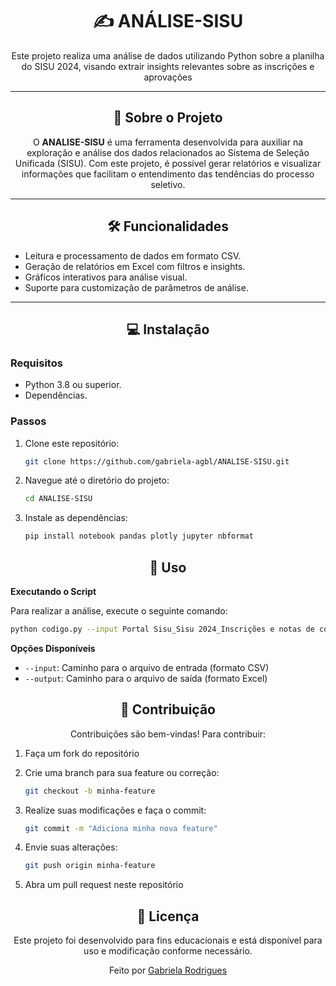 <div align="center">
<h1>✍ ANÁLISE-SISU</h1>
Este projeto realiza uma análise de dados utilizando Python sobre a planilha do SISU 2024, visando extrair insights relevantes sobre as inscrições e aprovações
</div>

---

<div align="center">
<h2>🚀 Sobre o Projeto</h2>

O **ANALISE-SISU** é uma ferramenta desenvolvida para auxiliar na exploração e análise dos dados relacionados ao Sistema de Seleção Unificada (SISU). Com este projeto, é possível gerar relatórios e visualizar informações que facilitam o entendimento das tendências do processo seletivo.
</div>

---

<div align="center">
<h2>🛠️ Funcionalidades</h2>
</div>

- Leitura e processamento de dados em formato CSV.
- Geração de relatórios em Excel com filtros e insights.
- Gráficos interativos para análise visual.
- Suporte para customização de parâmetros de análise.

---

<div align="center">
<h2>💻 Instalação</h2>
</div>

<h3>Requisitos</h3>

- Python 3.8 ou superior.
- Dependências.

<h3>Passos</h3>

1. Clone este repositório:
   ```bash
   git clone https://github.com/gabriela-agbl/ANALISE-SISU.git
   
2. Navegue até o diretório do projeto:
   ```bash
   cd ANALISE-SISU
   
3. Instale as dependências:
   ```bash
   pip install notebook pandas plotly jupyter nbformat

<div align="center">
<h2>🎯 Uso</h2>
</div>

**Executando o Script**

Para realizar a análise, execute o seguinte comando:
  ```bash
  python codigo.py --input Portal Sisu_Sisu 2024_Inscrições e notas de corte 2(inscricao_2024 (2)).csv --output Portal Sisu_Sisu 2024_Inscrições e notas de corte 2(inscricao_2024 (2)).xlsx
  ```
**Opções Disponíveis**

- `--input`: Caminho para o arquivo de entrada (formato CSV)
- `--output`: Caminho para o arquivo de saída (formato Excel)

<div align="center">
<h2>🤝 Contribuição</h2>

Contribuições são bem-vindas! Para contribuir:
</div>

1. Faça um fork do repositório
   
2. Crie uma branch para sua feature ou correção:
   ```bash
   git checkout -b minha-feature
3. Realize suas modificações e faça o commit:
   ```bash
   git commit -m "Adiciona minha nova feature"
4. Envie suas alterações:
   ```bash
   git push origin minha-feature
5. Abra um pull request neste repositório

<div align="center">
<h2>📜 Licença</h2>
   Este projeto foi desenvolvido para fins educacionais e está disponível para uso e modificação conforme necessário.

   Feito por [Gabriela Rodrigues](https://github.com/gabriela-agbl)
   
</div>
